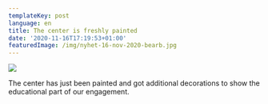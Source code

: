 ```yaml
---
templateKey: post
language: en
title: The center is freshly painted
date: '2020-11-16T17:19:53+01:00'
featuredImage: /img/nyhet-16-nov-2020-bearb.jpg
---
```

![](/img/nyhet-16-nov-2020-bearb.jpg)

The center has just been painted and got additional decorations to show the educational part of our engagement.
